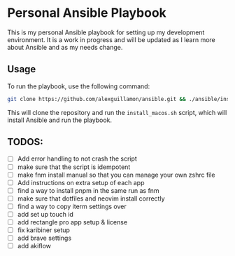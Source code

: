 # Personal Ansible Playbook

This is my personal Ansible playbook for setting up my development environment. It is a work in progress and will be updated as I learn more about Ansible and as my needs change.

## Usage

To run the playbook, use the following command:

```bash
git clone https://github.com/alexguillamon/ansible.git && ./ansible/install_macos.sh
```

This will clone the repository and run the `install_macos.sh` script, which will install Ansible and run the playbook.

## TODOS:

- [ ] Add error handling to not crash the script
- [ ] make sure that the script is idempotent
- [ ] make fnm install manual so that you can manage your own zshrc file
- [ ] Add instructions on extra setup of each app
- [ ] find a way to install pnpm in the same run as fnm
- [ ] make sure that dotfiles and neovim install correctly
- [ ] find a way to copy iterm settings over
- [ ] add set up touch id
- [ ] add rectangle pro app setup & license
- [ ] fix karibiner setup
- [ ] add brave settings
- [ ] add akiflow

